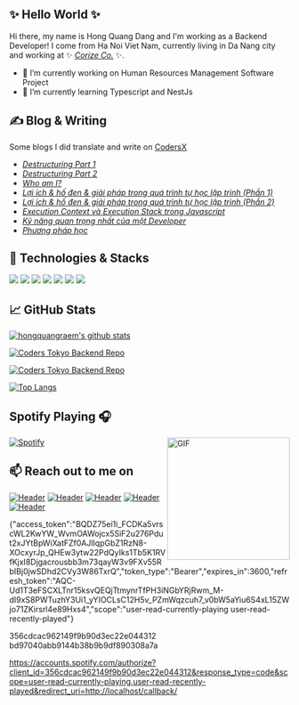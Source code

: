 ## ✨ Hello World ✨
Hi there, my name is Hong Quang Dang and I'm working as a Backend Developer! I come from Ha Noi Viet Nam, currently living in Da Nang city and working at ✨ *[Corize Co.](https://corize.co.jp/en/)* ✨.

- 🔭 I’m currently working on Human Resources Management Software Project
- 🌱 I’m currently learning Typescript and NestJs


## &#x270d; Blog & Writing
Some blogs I did translate and write on [CodersX](https://coders-x.com)
- *[Destructuring Part 1](https://coders-x.com/destructuring-in-javascript-phan-1/)*
- *[Destructuring Part 2](https://coders-x.com/destructuring-in-javascript-phan-2/)*
- *[Who am I?](https://coders-x.com/who-am-i-and-connecting-the-dots-story/)*
- *[Lợi ích & hố đen & giải pháp trong quá trình tự học lập trình (Phần 1)](https://coders-x.com/loi-ich-ho-den-giai-phap-trong-qua-trinh-tu-hoc-lap-trinh-phan-1/)*
- *[Lợi ích & hố đen & giải pháp trong quá trình tự học lập trình (Phần 2)](https://coders-x.com/loi-ich-ho-den-giai-phap-trong-qua-trinh-tu-hoc-lap-trinh-phan-2/)*
- *[Execution Context và Execution Stack trong Javascript](https://coders-x.com/execution-context-va-execution-stack-trong-javascript/)*
- *[Kỹ năng quan trọng nhất của một Developer](https://coders-x.com/ky-nang-quan-trong-nhat-cua-mot-developer/)*
- *[Phương pháp học](https://coders-x.com/hoc-phuong-phap-hoc/)*

## 🔧 Technologies & Stacks
![](https://img.shields.io/badge/javascript-%23F7DF1E.svg?&style=for-the-badge&logo=javascript&logoColor=black)
![](https://img.shields.io/badge/node.js%20-%2343853D.svg?&style=for-the-badge&logo=node.js&logoColor=white)
![](https://img.shields.io/badge/typescript%20-%23007ACC.svg?&style=for-the-badge&logo=typescript&logoColor=white)
![](https://img.shields.io/badge/vuejs%20-%2335495e.svg?&style=for-the-badge&logo=vue.js&logoColor=%234FC08D)
![](https://img.shields.io/badge/MongoDB-%234ea94b.svg?&style=for-the-badge&logo=mongodb&logoColor=white)
![](https://img.shields.io/badge/Google%20Cloud-%234285F4?logo=google-cloud&logoColor=white&style=for-the-badge)
![](https://img.shields.io/badge/mysql-%2300f.svg?&style=for-the-badge&logo=mysql&logoColor=white)

## &#x1f4c8; GitHub Stats
[![hongquangraem's github stats](https://github-readme-stats.vercel.app/api?username=hongquangraem&count_private=true&show_icons=true&theme=radical)](https://github.com/anuraghazra/github-readme-stats)


[![Coders Tokyo Backend Repo](https://github-readme-stats.vercel.app/api/pin/?username=hongquangraem&repo=coders-tokyo-forum-backend&theme=radical&show-owner=true)](https://github.com/hongquangraem/coders-tokyo-forum-backend)

[![Coders Tokyo Backend Repo](https://github-readme-stats.vercel.app/api/pin/?username=hongquangraem&repo=coders-tokyo-forum-frontend&theme=radical&show-owner=true)](https://github.com/hongquangraem/coders-tokyo-forum-frontend)

[![Top Langs](https://github-readme-stats.vercel.app/api/top-langs/?username=hongquangraem&theme=radical)](https://github.com/anuraghazra/github-readme-stats)


## Spotify Playing 🎧
<img align="right" alt="GIF" height="220px" src="https://media.giphy.com/media/J5B1Y8QZnzXXbLQIBu/giphy.gif" />

[![Spotify](https://spotify-e1dwlkj4j.vercel.app/api/spotify)](https://open.spotify.com/user/777k9eqztjxwkywl5ba3e0z75)

## 📫 Reach out to me on
[![Header](https://img.shields.io/badge/gmail-D14836?&style=for-the-badge&logo=gmail&logoColor=white)](danghongquang99@gmail.com)
[![Header](https://img.shields.io/badge/facebook-%231877F2.svg?&style=for-the-badge&logo=facebook&logoColor=white)](https://www.facebook.com/spaceraem/)
[![Header](https://img.shields.io/badge/soundcloud-FF3300?logo=soundcloud&logoColor=white&style=for-the-badge)](https://soundcloud.com/spacemanakaraem/)
[![Header](https://img.shields.io/badge/linkedin-%230077B5.svg?&style=for-the-badge&logo=linkedin&logoColor=white)](https://www.linkedin.com/in/hong-quang-75b744157/)
[![Header](https://img.shields.io/badge/youtube-%23FF0000.svg?&style=for-the-badge&logo=youtube&logoColor=white)](https://www.youtube.com/channel/UC6o-ZxtgHsO_Q40S9aRe_fA?view_as=subscriber/)

{"access_token":"BQDZ75ei1i_FCDKa5vrscWL2KwYW_WvmOAWojcx5SiF2u276Pdut2xJYtBpWiXatFZf0AJlIqpGbZ1RzN8-XOcxyrJp_QHEw3ytw22PdQyIks1Tb5K1RVfKjxI8Djgacrousbb3m73qayW3v9FXv55RbIBj0jwSDhd2CVy3W86TxrQ","token_type":"Bearer","expires_in":3600,"refresh_token":"AQC-Ud1T3eFSCXLTnr15ksvQEQjTtmynrTfPH3iNGbYRjRwm_M-dI9xS8PWTuzhY3Ui1_yYIOCLsC12H5v_PZmWqzcuh7_v0bW5aYiu6S4xL15ZWjo71ZKirsrl4e89Hxs4","scope":"user-read-currently-playing user-read-recently-played"}

356cdcac962149f9b90d3ec22e044312 bd97040abb9144b38b9b9df890308a7a

https://accounts.spotify.com/authorize?client_id=356cdcac962149f9b90d3ec22e044312&response_type=code&scope=user-read-currently-playing,user-read-recently-played&redirect_uri=http://localhost/callback/

